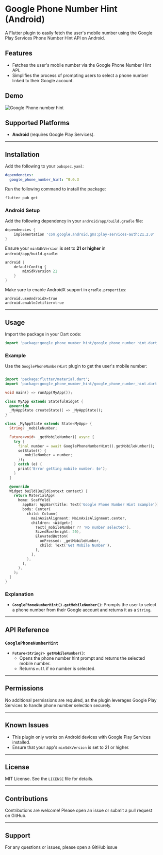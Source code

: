 # Google Phone Number Hint (Android)

A Flutter plugin to easily fetch the user's mobile number using the Google Play Services Phone Number Hint API on Android.

## Features

- Fetches the user's mobile number via the Google Phone Number Hint API.
- Simplifies the process of prompting users to select a phone number linked to their Google account.

## Demo

![Google Phone number hint](https://s7.gifyu.com/images/SJtmQ.gif)

## Supported Platforms

- **Android** (requires Google Play Services).

---

## Installation

Add the following to your `pubspec.yaml`:

```yaml
dependencies:
  google_phone_number_hint: ^0.0.3
```

Run the following command to install the package:

```bash
flutter pub get
```

### Android Setup

Add the following dependency in your `android/app/build.gradle` file:

```gradle
dependencies {
    implementation 'com.google.android.gms:play-services-auth:21.2.0'
}
```

Ensure your `minSdkVersion` is set to **21 or higher** in `android/app/build.gradle`:

```gradle
android {
    defaultConfig {
        minSdkVersion 21
    }
}
```

Make sure to enable AndroidX support in `gradle.properties`:

```properties
android.useAndroidX=true
android.enableJetifier=true
```

---

## Usage

Import the package in your Dart code:

```dart
import 'package:google_phone_number_hint/google_phone_number_hint.dart';
```

### Example

Use the `GooglePhoneNumberHint` plugin to get the user's mobile number:

```dart

import 'package:flutter/material.dart';
import 'package:google_phone_number_hint/google_phone_number_hint.dart';

void main() => runApp(MyApp());

class MyApp extends StatefulWidget {
  @override
  _MyAppState createState() => _MyAppState();
}

class _MyAppState extends State<MyApp> {
  String? _mobileNumber;

  Future<void> _getMobileNumber() async {
    try {
      final number = await GooglePhoneNumberHint().getMobileNumber();
      setState(() {
        _mobileNumber = number;
      });
    } catch (e) {
      print('Error getting mobile number: $e');
    }
  }

  @override
  Widget build(BuildContext context) {
    return MaterialApp(
      home: Scaffold(
        appBar: AppBar(title: Text('Google Phone Number Hint Example')),
        body: Center(
          child: Column(
            mainAxisAlignment: MainAxisAlignment.center,
            children: <Widget>[
              Text(_mobileNumber ?? 'No number selected'),
              SizedBox(height: 20),
              ElevatedButton(
                onPressed: _getMobileNumber,
                child: Text('Get Mobile Number'),
              ),
            ],
          ),
        ),
      ),
    );
  }
}

```

### Explanation

- **`GooglePhoneNumberHint().getMobileNumber()`**: Prompts the user to select a phone number from their Google account and returns it as a `String`.

---

## API Reference

### `GooglePhoneNumberHint`

- **`Future<String?> getMobileNumber()`**:
  - Opens the phone number hint prompt and returns the selected mobile number.
  - Returns `null` if no number is selected.

---

## Permissions

No additional permissions are required, as the plugin leverages Google Play Services to handle phone number selection securely.

---

## Known Issues

- This plugin only works on Android devices with Google Play Services installed.
- Ensure that your app's `minSdkVersion` is set to 21 or higher.

---

## License

MIT License. See the `LICENSE` file for details.

---

## Contributions

Contributions are welcome! Please open an issue or submit a pull request on GitHub.

---

## Support

For any questions or issues, please open a GitHub issue
